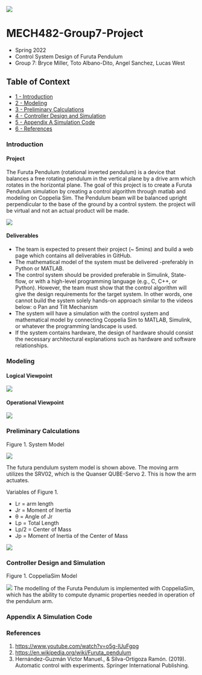 ![](images/ChicoEngineering.png)
# MECH482-Group7-Project

 - Spring 2022 
 - Control System Design of Furuta Pendulum  
 - Group 7: Bryce Miller, Toto Albano-Dito, Angel Sanchez, Lucas West 

## Table of Context
+ [1 - Introduction](#Introduction) 
+ [2 - Modeling](#Modeling)
+ [3 - Preliminary Calculations](#Preliminary-Calculations)
+ [4 - Controller Design and Simulation](#Controller-Design-and-Simulation)
+ [5 - Appendix A Simulation Code](#Appendix-A-Simulation-Code)
+ [6 - References](#References)


### Introduction

#### Project
The Furuta Pendulum (rotational inverted pendulum) is a device that balances a free rotating pendulum in the vertical plane by a drive arm which rotates in the horizontal plane. The goal of this project is to create a Furuta Pendulum simulation by creating a control algorithm through matlab and modeling on Coppelia Sim. The Pendulum beam will be balanced upright perpendicular to the base of the ground by a control system. the project will be virtual and not an actual product will be made. 

![](images/FurutaPendulum.PNG)

#### Deliverables 
- The team is expected to present their project (~ 5mins) and build a web page which contains all deliverables in GitHub.
- The mathematical model of the system must be delivered -preferably in Python or MATLAB.
- The control system should be provided preferable in Simulink, State-flow, or with a high-level
  programming language (e.g., C, C++, or Python). However, the team must show that the control algorithm will 
  give the design requirements for the target system. In other words, one cannot
  build the system solely hands-on approach similar to the videos below:
  o Pan and Tilt Mechanism
- The system will have a simulation with the control system and mathematical model by
  connecting Coppelia Sim to MATLAB, Simulink, or whatever the programming landscape is used.
- If the system contains hardware, the design of hardware should consist the necessary
  architectural explanations such as hardware and software relationships.


### Modeling

#### Logical Viewpoint
![](images/LogicalViewpoint.png)

#### Operational Viewpoint
![](images/OperationalViewpoint.png)

### Preliminary Calculations

Figure 1. System Model

![](images/FBD.PNG)

The futura pendulum system model is shown above. The moving arm utilizes the SRV02, which is the Quanser QUBE-Servo 2. This is how the arm actuates.

Variables of Figure 1.
- Lr = arm length
- Jr = Moment of Inertia
- θ = Angle of Jr
- Lp = Total Length
- Lp/2 = Center of Mass
- Jp = Moment of Inertia of the Center of Mass

![](images/EquationsOfMotionVertPenArm.PNG)


### Controller Design and Simulation 

Figure 1. CoppeliaSim Model

![](images/CoppeliaSimModel.PNG)
The modelling of the Furuta Pendulum is implemented with CoppeliaSim, which has the ability to compute dynamic properties needed in operation of the pendulum arm.

### Appendix A Simulation Code

### References 
1) https://www.youtube.com/watch?v=o5g-lUuFgpg 
2) https://en.wikipedia.org/wiki/Furuta_pendulum
3) Hernández-Guzmán Victor Manuel., & Silva-Ortigoza Ramón. (2019). Automatic control with experiments. Springer International Publishing.

